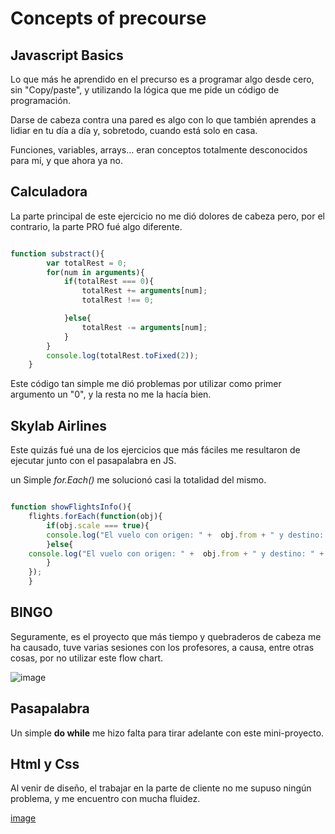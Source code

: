 # Concepts of precourse

## Javascript Basics

Lo que más he aprendido en el precurso es a programar algo desde cero, sin "Copy/paste", y utilizando la lógica que me pide un código de programación.

Darse de cabeza contra una pared es algo con lo que también aprendes a lidiar en tu día a día y, sobretodo, cuando está solo en casa.

Funciones, variables, arrays... eran conceptos totalmente desconocidos para mí, y que ahora ya no.

## Calculadora

La parte principal de este ejercicio no me dió dolores de cabeza pero, por el contrario, la parte PRO fué algo diferente.

```javascript 

function substract(){
        var totalRest = 0;
        for(num in arguments){
            if(totalRest === 0){
                totalRest += arguments[num];
                totalRest !== 0;

            }else{
                totalRest -= arguments[num];
            }
        }
        console.log(totalRest.toFixed(2));
    }
```

Este código tan simple me dió problemas por utilizar como primer argumento un "0", y la resta no me la hacía bien.

## Skylab Airlines

Este quizás fué una de los ejercicios que más fáciles me resultaron de ejecutar junto con el pasapalabra en JS.

un Simple *for.Each()* me solucionó casi la totalidad del mismo.

```javascript

function showFlightsInfo(){
    flights.forEach(function(obj){
        if(obj.scale === true){
        console.log("El vuelo con origen: " +  obj.from + " y destino: " + obj.to + ", tiene un coste de: " + obj.cost + " con escalas");
        }else{
    console.log("El vuelo con origen: " +  obj.from + " y destino: " + obj.to + ", tiene un coste de: " + obj.cost + " sin escalas")
        }
    });
    }
```

## BINGO

Seguramente, es el proyecto que más tiempo y quebraderos de cabeza me ha causado, tuve varias sesiones con los profesores, a causa, entre otras cosas, por no utilizar este flow chart.

![image](https://raw.githubusercontent.com/agandia9/Subjects-PreCourse/master/img/bingo-flow.png)


## Pasapalabra

Un simple **do while** me hizo falta para tirar adelante con este mini-proyecto.

## Html y Css

Al venir de diseño, el trabajar en la parte de cliente no me supuso ningún problema, y me encuentro con mucha fluidez.

[image](calculadora/calculadora.jpg)

